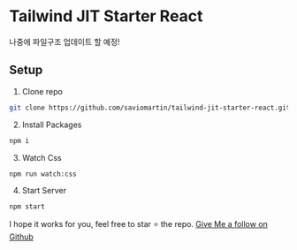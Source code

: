 # Tailwind JIT Starter React

나중에 파일구조 업데이트 할 예정!

## Setup

1. Clone repo

```bash
git clone https://github.com/saviomartin/tailwind-jit-starter-react.git
```

2. Install Packages

```bash
npm i
```

3. Watch Css

```bash
npm run watch:css
```

4. Start Server

```bash
npm start
```

I hope it works for you, feel free to star ⭐️ the repo. [Give Me a follow on Github](https://github.com/saviomartin)
